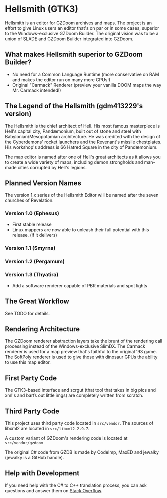 # Hellsmith (GTK3)

Hellsmith is an editor for GZDoom archives and maps.  The project is an effort to give Linux users an editor that's on par or in some cases, superior to the Windows-exclusive GZDoom Builder.  The original vision was to be a union of SLADE and GZDoom Builder integrated into GZDoom.

## What makes Hellsmith superior to GZDoom Builder?

 * No need for a Common Language Runtime (more conservative on RAM and makes the editor run on many more CPUs!)
 * Original "Carmack" Renderer (preview your vanilla DOOM maps the way Mr. Carmack intended!)

## The Legend of the Hellsmith (gdm413229's version)

The Hellsmith is the chief architect of Hell.  His most famous masterpiece is Hell's capital city, Pandæmonium, built out of stone and steel with Babylonian/Mesopotamian architecture.  He was credited with the design of the Cyberdemons' rocket launchers and the Revenant's missile chestplates.  His workshop's address is 66 Hatred Square in the city of Pandæmonium.

The map editor is named after one of Hell's great architects as it allows you to create a wide variety of maps, including demon strongholds and man-made cities corrupted by Hell's legions.

## Planned Version Names

The version 1.x series of the Hellsmith Editor will be named after the seven churches of Revelation.

### Version 1.0 (Ephesus)

 * First stable release
 * Linux mappers are now able to unleash their full potential with this release. (if it delivers)

### Version 1.1 (Smyrna)

### Version 1.2 (Pergamum)

### Version 1.3 (Thyatira)

 * Add a software renderer capable of PBR materials and spot lights

## The Great Workflow

See TODO for details.

## Rendering Architecture

The GZDoom renderer abstraction layers take the brunt of the rendering call processing instead of the Windows-exclusive SlimDX.  The Carmack renderer is used for a map preview that's faithful to the original '93 game.  The SoftPoly renderer is used to give those with dinosaur GPUs the ability to use this map editor.

## First Party Code

The GTK3-based interface and scrgut (that tool that takes in big pics and xml's and barfs out little imgs) are completely written from scratch.

## Third Party Code

This project uses third party code located in `src/vendor`.  The sources of libxml2 are located in `src/libxml2-2.9.7`.

A custom variant of GZDoom's rendering code is located at `src/vendor/gzdoom`

The original C# code from GZDB is made by CodeImp, MaxED and jewalky (jewalky is a GitHub handle).

## Help with Development

If you need help with the C# to C++ translation process, you can ask questions and answer them on [Stack Overflow](https://stackoverflow.com).

